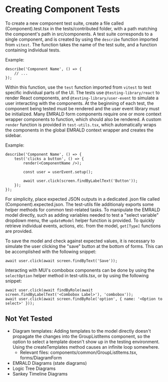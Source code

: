 # Creating Component Tests

To create a new component test suite, create a file called (Component).test.tsx in the tests/contributed folder, with a path matching the component's path in src/components. A test suite corresponds to a single component, and is created by using the `describe` function imported from `vitest`. The function takes the name of the test suite, and a function containing individual tests.

Example:
```
describe('Component Name', () => {
    // ...
});
```

Within this function, use the `test` function imported from `vitest` to test specific individual parts of the UI. The tests use `@testing-library/react` to render React components, and `@testing-library/user-event` to simulate a user interacting with the components. At the beginning of each test, the component being tested must be rendered and the user event library must be initialized. Many EMRALD form components require one or more context wrapper components to function, which should also be rendered. A custom `render` function is provided in `test-utils.tsx`, which automatically wraps the components in the global EMRALD context wrapper and creates the sidebar.

Example:
```
describe('Component Name', () => {
    test('clicks a button', () => {
        render(<ComponentName />);

        const user = userEvent.setup();

        await user.click(screen.findByLabelText('Button'));
    });
});
```

For simplicity, place expected JSON outputs in a dedicated .json file called (Component).expected.json. The test-utils file additionaly exports some helper methods for common test-related tasks. To manipulate the EMRALD model directly, such as adding variables needed to test a "select variable" dropdown menu, the `updateModel` helper function is provided. To quickly retrieve individual events, actions, etc. from the model, `get[Type]` functions are provided.

To save the model and check against expected values, it is necessary to simulate the user clicking the "save" button at the bottom of forms. This can be accomplished with the following snippet:
```
await user.click(await screen.findByText('Save'));
```

Interacting with MUI's combobox components can be done by using the `selectOption` helper method in test-utils.tsx, or by using the following snippet:
```
await user.click(await findByRole(await screen.findByLabelText('<Combobox Label>'), 'combobox'));
await user.click(await screen.findByRole('option', { name: '<Option to select>' }));
```

## Not Yet Tested
- Diagram templates: Adding templates to the model directly doesn't propagate the changes into the GroupListItems component, so the option to select a template doesn't show up in the testing environment. Using the createTemplates method causes an infinite loop somewhere.
    - Relevant files: components/common/GroupListItems.tsx, forms/DiagramForm
- EMRALD Diagrams (state diagrams)
- Logic Tree Diagrams
- Sankey Timeline Diagrams
